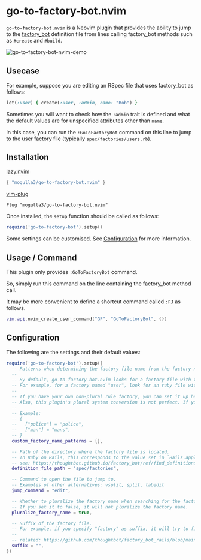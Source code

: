 # go-to-factory-bot.nvim

`go-to-factory-bot.nvim` is a Neovim plugin that provides the ability to jump to the [factory_bot](https://github.com/thoughtbot/factory_bot) definition file from lines calling factory_bot methods such as `#create` and `#build`.

![go-to-factory-bot-nvim-demo](https://github.com/mogulla3/go-to-factory-bot.nvim/assets/1377455/0076ef91-0390-4f15-ab45-668e710e4ad0)

## Usecase

For example, suppose you are editing an RSpec file that uses factory_bot as follows:

```ruby
let(:user) { create(:user, :admin, name: "Bob") }
```

Sometimes you will want to check how the `:admin` trait is defined and what the default values are for unspecified attributes other than `name`.

In this case, you can run the `:GoToFactoryBot` command on this line to jump to the user factory file (typically `spec/factories/users.rb`).

## Installation

[lazy.nvim](https://github.com/folke/lazy.nvim)

```lua
{ "mogulla3/go-to-factory-bot.nvim" }
```

[vim-plug](https://github.com/junegunn/vim-plug)

```vim
Plug "mogulla3/go-to-factory-bot.nvim"
```

Once installed, the `setup` function should be called as follows:

```lua
require('go-to-factory-bot').setup()
```

Some settings can be customised. See [Configuration](#Configuration) for more information.

## Usage / Command

This plugin only provides `:GoToFactoryBot` command.

So, simply run this command on the line containing the factory_bot method call.

It may be more convenient to define a shortcut command called `:FJ` as follows.
```lua
vim.api.nvim_create_user_command("GF", "GoToFactoryBot", {})
```

## Configuration

The following are the settings and their default values:

```lua
require('go-to-factory-bot').setup({
  -- Patterns when determining the factory file name from the factory name.
  --
  -- By default, go-to-factory-bot.nvim looks for a factory file with the plural form of the factory name.
  -- For example, for a factory named "user", look for an ruby file with the plural "users".
  --
  -- If you have your own non-plural rule factory, you can set it up here.
  -- Also, this plugin's plural system conversion is not perfect. If you encounter an inappropriate conversion, please set it here.
  --
  -- Example:
  -- {
  --   ["police"] = "police",
  --   ["man"] = "mans",
  -- }
  custom_factory_name_patterns = {},

  -- Path of the directory where the factory file is located.
  -- In Ruby on Rails, this corresponds to the value set in `Rails.application.config.factory_bot.definition_file_paths`.
  -- see: https://thoughtbot.github.io/factory_bot/ref/find_definitions.html
  definition_file_path = "spec/factories",

  -- Command to open the file to jump to.
  -- Examples of other alternatives: vsplit, split, tabedit
  jump_command = "edit",

  -- Whether to pluralize the factory name when searching for the factory file.
  -- If you set it to false, it will not pluralize the factory name.
  pluralize_factory_name = true,

  -- Suffix of the factory file.
  -- For example, if you specify "factory" as suffix, it will try to find "users_factory.rb" from the "user" factory.
  --
  -- related: https://github.com/thoughtbot/factory_bot_rails/blob/main/README.md#generators
  suffix = "",
})
```

